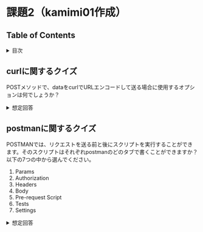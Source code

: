 # 課題2（kamimi01作成）

## Table of Contents

<!-- START doctoc generated TOC please keep comment here to allow auto update -->
<!-- DON'T EDIT THIS SECTION, INSTEAD RE-RUN doctoc TO UPDATE -->
<details>
<summary>目次</summary>

- [curlに関するクイズ](#curl%E3%81%AB%E9%96%A2%E3%81%99%E3%82%8B%E3%82%AF%E3%82%A4%E3%82%BA)
- [postmanに関するクイズ](#postman%E3%81%AB%E9%96%A2%E3%81%99%E3%82%8B%E3%82%AF%E3%82%A4%E3%82%BA)

</details>
<!-- END doctoc generated TOC please keep comment here to allow auto update -->

## curlに関するクイズ

POSTメソッドで、dataをcurlでURLエンコードして送る場合に使用するオプションは何でしょうか？

<details><summary>想定回答</summary>
</details>

## postmanに関するクイズ

POSTMANでは、リクエストを送る前と後にスクリプトを実行することができます。そのスクリプトはそれぞれpostmanのどのタブで書くことができますか？
以下の7つの中から選んでください。
1. Params
2. Authorization
3. Headers
4. Body
5. Pre-request Script
6. Tests
7. Settings

<details><summary>想定回答</summary>

* リクエスト前：「」タブ
* リクエスト後：「」タブ
</details>